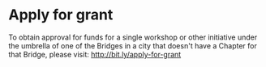 # Apply for grant

To obtain approval for funds for a single workshop or other initiative under the umbrella of one of the Bridges in a city that doesn't have a Chapter for that Bridge, please visit: http://bit.ly/apply-for-grant
